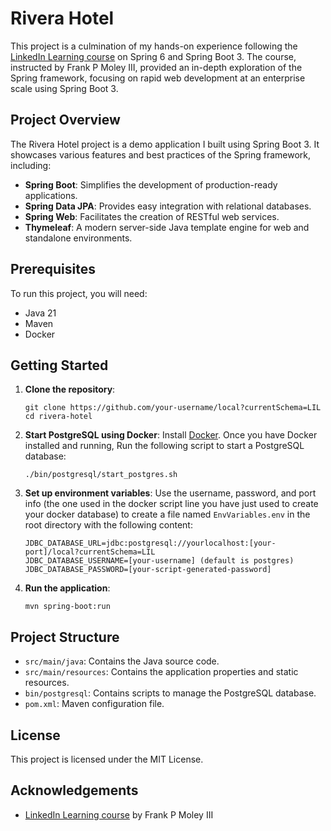 # Rivera Hotel

This project is a culmination of my hands-on experience following the [LinkedIn Learning course](https://www.linkedin.com/learning/learning-spring-6-with-spring-boot-3/learn-the-premier-framework-for-the-jvm?u=54864305) on Spring 6 and Spring Boot 3. The course, instructed by Frank P Moley III, provided an in-depth exploration of the Spring framework, focusing on rapid web development at an enterprise scale using Spring Boot 3.

## Project Overview

The Rivera Hotel project is a demo application I built using Spring Boot 3. It showcases various features and best practices of the Spring framework, including:

- **Spring Boot**: Simplifies the development of production-ready applications.
- **Spring Data JPA**: Provides easy integration with relational databases.
- **Spring Web**: Facilitates the creation of RESTful web services.
- **Thymeleaf**: A modern server-side Java template engine for web and standalone environments.

## Prerequisites

To run this project, you will need:

- Java 21
- Maven
- Docker

## Getting Started

1. **Clone the repository**:
    ```shell
    git clone https://github.com/your-username/local?currentSchema=LIL
    cd rivera-hotel
    ```

2. **Start PostgreSQL using Docker**: Install [Docker](https://www.docker.com/). Once you have Docker installed and running, Run the following script to start a PostgreSQL database:
    ```shell
    ./bin/postgresql/start_postgres.sh
    ```

3. **Set up environment variables**:
   Use the username, password, and port info (the one used in the docker script line you have just used to create your docker database) to create a file named `EnvVariables.env` in the root directory with the following content:
    ```plaintext
    JDBC_DATABASE_URL=jdbc:postgresql://yourlocalhost:[your-port]/local?currentSchema=LIL
    JDBC_DATABASE_USERNAME=[your-username] (default is postgres)
    JDBC_DATABASE_PASSWORD=[your-script-generated-password]
    ```

4. **Run the application**:
    ```shell
    mvn spring-boot:run
    ```

## Project Structure

- `src/main/java`: Contains the Java source code.
- `src/main/resources`: Contains the application properties and static resources.
- `bin/postgresql`: Contains scripts to manage the PostgreSQL database.
- `pom.xml`: Maven configuration file.

## License

This project is licensed under the MIT License.

## Acknowledgements

- [LinkedIn Learning course](https://www.linkedin.com/learning/learning-spring-6-with-spring-boot-3/learn-the-premier-framework-for-the-jvm?u=54864305) by Frank P Moley III